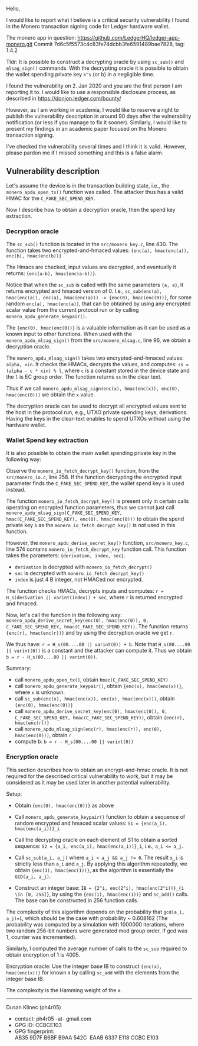 Hello,

I would like to report what I believe is a critical security vulnerability I found in
the Monero transaction signing code for Ledger hardware wallet.

The monero app in question:  https://github.com/LedgerHQ/ledger-app-monero.git
Commit 7d6c5f5573c4c83fe74dcbb3fe6591489bae7828, tag: 1.4.2 

Tldr: It is possible to construct a decrypting oracle by using `sc_sub()` and `mlsag_sign()` 
commands. With the decrypting oracle it is possible to obtain the wallet spending
private key `k^s` (or b) in a negligible time.

I found the vulnerability on 2. Jan 2020 and you are the first person I am reporting it to.
I would like to use a responsible disclosure process, as described in https://donjon.ledger.com/bounty/ 

However, as I am working in academia, I would like to reserve a right to publish the 
vulnerability description in around 90 days after the vulnerability notification 
(or less if you manage to fix it sooner).
Similarly, I would like to present my findings in an academic paper focused on 
the Monero transaction signing. 

I've checked the vulnerability several times and I think it is valid. 
However, please pardon me if I missed something and this is a false alarm. 

## Vulnerability description 

Let's assume the device is in the transaction building state, i.e., 
the `monero_apdu_open_tx()` function was called. The attacker thus has a valid HMAC for 
the `C_FAKE_SEC_SPEND_KEY`.

Now I describe how to obtain a decryption oracle, then the spend key extraction.

### Decryption oracle
The `sc_sub()` function is located in the `src/monero_key.c`, line 430.
The function takes two encrypted-and-hmaced values: 
`{enc(a), hmac(enc(a)), enc(b), hmac(enc(b))}`

The Hmacs are checked, input values are decrypted, and eventually it returns:
`{enc(a-b), hmac(enc(a-b))}`.

Notice that when the `sc_sub` is called with the same parameters `{a, a}`, it returns
encrypted and hmaced version of 0. 
I.e., `sc_sub(enc(a), hmac(enc(a)), enc(a), hmac(enc(a))) -> {enc(0), hmac(enc(0))}`,
for some random `enc(a), hmac(enc(a))`, that can be obtained by using any encrypted
scalar value from the current protocol run or by calling `monero_apdu_generate_keypair()`.

The `{enc(0), hmac(enc(0))}` is a valuable information as it can be used as a known input
to other functions. 
When used with the `monero_apdu_mlsag_sign()` from the `src/monero_mlsag.c`, line 96, 
we obtain a decryption oracle.

The `monero_apdu_mlsag_sign()` takes two encrypted-and-hmaced values: `alpha, xin`.
It checks the HMACs, decrypts the values, and computes:
`ss = (alpha - c * xin) % l`, where `c` is a constant stored in the device state and
the `l` is EC group order. 
The function returns `ss` in the clear text.
 
Thus if we call `monero_apdu_mlsag_sign(enc(x), hmac(enc(x)), enc(0), hmac(enc(0)))` 
we obtain the `x` value.

The decryption oracle can be used to decrypt all encrypted values sent to the host in the 
protocol run, e.g., UTXO private spending keys, derivations. Having the keys in the 
clear-text enables to spend UTXOs without using the hardware wallet.


### Wallet Spend key extraction 
It is also possible to obtain the main wallet spending private key in the following way:

Observe the `monero_io_fetch_decrypt_key()` function, from the `src/monero_io.c`, line 258.
If the function decrypting the encrypted input parameter finds the `C_FAKE_SEC_SPEND_KEY`,
the wallet spend key `b` is used instead.

The function `monero_io_fetch_decrypt_key()` is present only in certain calls operating on 
encrypted function parameters, thus we cannot just call
`monero_apdu_mlsag_sign(C_FAKE_SEC_SPEND_KEY, hmac(C_FAKE_SEC_SPEND_KEY), enc(0), hmac(enc(0)))` 
to obtain the spend private key `b` as the `monero_io_fetch_decrypt_key()` is not used in this function.

However, the `monero_apdu_derive_secret_key()` function, `src/monero_key.c`, line 574 contains `monero_io_fetch_decrypt_key`
function call. This function takes the parameters: `{derivation, index, sec}`. 
- `derivation` is decrypted with `monero_io_fetch_decrypt()`
- `sec` is decrypted with `monero_io_fetch_decrypt_key()`
- `index` is just 4 B integer, not HMACed nor encrypted.

The function checks HMACs, decrypts inputs and computes:
`r = H_s(derivation || varint(index)) + sec`, where `r` is returned encrypted and hmaced.

Now, let's call the function in the following way:
`monero_apdu_derive_secret_key(enc(0), hmac(enc(0)), 0, C_FAKE_SEC_SPEND_KEY, hmac(C_FAKE_SEC_SPEND_KEY))`.
The function returns `{enc(r), hmac(enc(r))}` and by using the decryption oracle we get `r`.

We thus have:
`r = H_s(00....00 || varint(0)) + b`. Note that `H_s(00....00 || varint(0))` is a constant and the attacker can compute
it. Thus we obtain `b = r - H_s(00....00 || varint(0))`.

Summary:
- call `monero_apdu_open_tx()`, obtain `hmac(C_FAKE_SEC_SPEND_KEY)`
- call `monero_apdu_generate_keypair()`, obtain `{enc(x), hmac(enx(x))}`, where `x` is unknown.
- call `sc_sub(enc(x), hmac(enc(x)), enc(x), hmac(enc(x)))`, obtain `{enc(0), hmac(enc(0))}`
- call `monero_apdu_derive_secret_key(enc(0), hmac(enc(0)), 0, C_FAKE_SEC_SPEND_KEY, hmac(C_FAKE_SEC_SPEND_KEY))`, obtain `{enc(r), hmac(enc(r))}`
- call `monero_apdu_mlsag_sign(enc(r), hmac(enc(r)), enc(0), hmac(enc(0)))`, obtain `r`
- compute b: `b = r - H_s(00....00 || varint(0))`

### Encryption oracle
This section describes how to obtain an encrypt-and-hmac oracle. It is not required 
for the described critical vulnerability to work, but it may be considered as it may be 
used later in another potential vulnerability. 

Setup:
- Obtain `{enc(0), hmac(enc(0))}` as above

- Call `monero_apdu_generate_keypair()` function to obtain a sequence of random encrypted
and hmaced scalar values: `S1 = {enc(a_i), hmac(enc(a_i))}_i`

- Call the decrypting oracle on each element of S1 to obtain a sorted sequence:
`S2 = {a_i, enc(a_i), hmac(enc(a_i))}_i`, i.e., `a_i <= a_j`.

- Call `sc_sub(a_i, a_j)` where `a_i < a_j && a_j != 0`. 
The result `x_i` is strictly less than `a_i` and `a_j`. 
By applying this algorithm repeatedly, we obtain `{enc(1), hmac(enc(1))}`, as the
algorithm is essentially the `GCD(a_i, a_j)`. 

- Construct an integer base: `IB = {2^i, enc(2^i), hmac(enc(2^i))}_{i \in [0, 255]}`, 
by using the `{enc(1), hmac(enc(1))}` and `sc_add()` calls. 
The base can be constructed in 256 function calls.

The complexity of this algorithm depends on the probability that `gcd(a_i, a_j)=1`, which
should be the case with probability ~ 0.608162
(The probability was computed by a simulation with 1000000 iterations, where
two random 256-bit numbers were generated mod group order, if gcd was 1, counter was incremented).

Similarly, I computed the average number of calls to the `sc_sub` required to obtain encryption of 1
is 4005.

Encryption oracle:
Use the integer base IB to construct `{enc(x), hmac(enc(x))}` for known x
by calling `sc_add` with the elements from the integer base IB. 

The complexity is the Hamming weight of the x.


------------------------------------

Dusan Klinec (ph4r05)
- contact: ph4r05 -at- gmail.com
- GPG ID: CCBCE103
- GPG fingerprint: AB35 9D7F B6BF B9AA 542C  EAAB 6337 E118 CCBC E103

